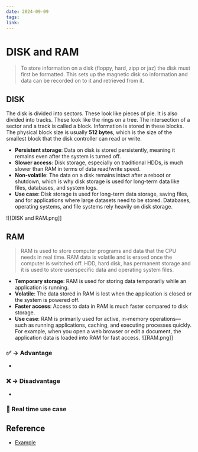 ```yaml
---
date: 2024-09-09
tags: 
link:
---
```


# DISK and RAM

> To store information on a disk (floppy, hard, zipp or jaz) the disk must first be formatted. This sets up the magnetic disk so information and data can be recorded on to it and retrieved from it.

## DISK 
The disk is divided into sectors. These look like pieces of pie. It is also divided into tracks. These look like the rings on a tree. The intersection of a sector and a track is called a block. Information is stored in these blocks.
The physical block size is usually **512 bytes**, which is the size of the smallest block that the disk controller can read or write.

- **Persistent storage**: Data on disk is stored persistently, meaning it remains even after the system is turned off.
- **Slower access**: Disk storage, especially on traditional HDDs, is much slower than RAM in terms of data read/write speed.
- **Non-volatile**: The data on a disk remains intact after a reboot or shutdown, which is why disk storage is used for long-term data like files, databases, and system logs.
- **Use case**: Disk storage is used for long-term data storage, saving files, and for applications where large datasets need to be stored. Databases, operating systems, and file systems rely heavily on disk storage.

![[DISK and RAM.png]]



## RAM

>RAM is used to store computer programs and data that the CPU needs in real time. RAM data is volatile and is erased once the computer is switched off. HDD, hard disk, has permanent storage and it is used to store userspecific data and operating system files.

- **Temporary storage**: RAM is used for storing data temporarily while an application is running.
- **Volatile**: The data stored in RAM is lost when the application is closed or the system is powered off.
- **Faster access**: Access to data in RAM is much faster compared to disk storage.
- **Use case**: RAM is primarily used for active, in-memory operations—such as running applications, caching, and executing processes quickly. For example, when you open a web browser or edit a document, the application data is loaded into RAM for fast access.
![[RAM.png]]
### ✅ -> Advantage

- 
### ❌ -> Disadvantage

- 
### 📃 Real time use case
## Reference
* [Example](https://example.com)

